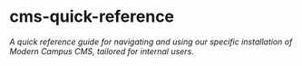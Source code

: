 # cms-quick-reference
*A quick reference guide for navigating and using our specific installation of Modern Campus CMS, tailored for internal users.*
